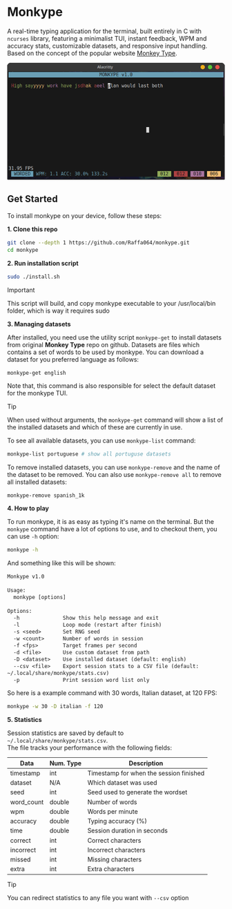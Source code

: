 # Monkype

A real-time typing application for the terminal, built entirely in C with `ncurses` library, featuring a minimalist TUI, instant feedback, WPM and accuracy stats, customizable datasets, and responsive input handling. Based on the concept of the popular website [Monkey Type](https://github.com/monkeytypegame/monkeytype/).

<p align="center"> <img alt="Printscreen" src="./assets/print.png"> </p>

## Get Started

To install monkype on your device, follow these steps:

**1. Clone this repo**


```bash
git clone --depth 1 https://github.com/Raffa064/monkype.git
cd monkype
```
**2. Run installation script**
```bash
sudo ./install.sh
```
> [!IMPORTANT]
This script will build, and copy monkype executable to your /usr/local/bin folder, which is way it requires sudo

**3. Managing datasets**

After installed, you need use the utility script `monkype-get` to install datasets from original **Monkey Type** repo on github. Datasets are files which contains a set of words to be used by monkype. You can download a dataset for you preferred language as follows:
```bash
monkype-get english
```
Note that, this command is also responsible for select the default dataset for the monkype TUI. 
> [!TIP]
When used without arguments, the `monkype-get` command will show a list of the installed datasets and which of these are currently in use.

To see all available datasets, you can use `monkype-list` command:
```bash
monkype-list portuguese # show all portuguse datasets
```
To remove installed datasets, you can use `monkype-remove` and the name of the dataset to be removed. You can also use `monkype-remove all` to remove all installed datasets:
```
monkype-remove spanish_1k
```
**4. How to play**

To run monkype, it is as easy as typing it's name on the terminal. But the `monkype` command have a lot of options to use, and to checkout them, you can use `-h` option:
```bash
monkype -h
```
And something like this will be shown:
```
Monkype v1.0

Usage:
  monkype [options]

Options:
  -h              Show this help message and exit
  -l              Loop mode (restart after finish)
  -s <seed>       Set RNG seed
  -w <count>      Number of words in session
  -f <fps>        Target frames per second
  -d <file>       Use custom dataset from path
  -D <dataset>    Use installed dataset (default: english)
  --csv <file>    Export session stats to a CSV file (default: ~/.local/share/monkype/stats.csv)
  -p              Print session word list only
```

So here is a example command with 30 words, Italian dataset, at 120 FPS:
```bash 
monkype -w 30 -D italian -f 120
```

**5. Statistics**

Session statistics are saved by default to `~/.local/share/monkype/stats.csv`.  
The file tracks your performance with the following fields:

| Data       | Num. Type | Description                                 |
|------------|-----------|---------------------------------------------|
| timestamp  | int       | Timestamp for when the session finished     |
| dataset    | N/A       | Which dataset was used                      |
| seed       | int       | Seed used to generate the wordset           |
| word_count | double    | Number of words                             |
| wpm        | double    | Words per minute                            |
| accuracy   | double    | Typing accuracy (%)                         |
| time       | double    | Session duration in seconds                 |
| correct    | int       | Correct characters                          |
| incorrect  | int       | Incorrect characters                        |
| missed     | int       | Missing characters                          |
| extra      | int       | Extra characters                            |

> [!TIP]
You can redirect statistics to any file you want with `--csv` option

